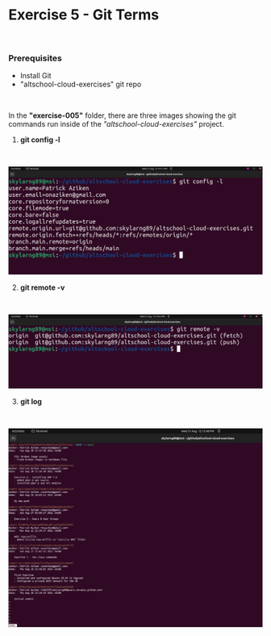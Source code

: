 # Exercise 5 - Git Terms
<br>    

### Prerequisites
- Install Git
- "altschool-cloud-exercises" git repo
<br>    

In the **"exercise-005"** folder, there are three images showing the git commands run inside of the _"altschool-cloud-exercises"_ project.
<br>    

1) **git config -l**
<br>    

![git config -l](git_config.png)
<br>    

2) **git remote -v**
<br>    

![git remote -v](git_remote.png)
<br>    

3) **git log**
<br>    

![git log](git_log.png)
<br>    


